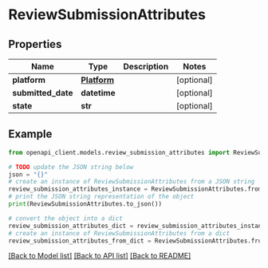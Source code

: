 # ReviewSubmissionAttributes


## Properties

Name | Type | Description | Notes
------------ | ------------- | ------------- | -------------
**platform** | [**Platform**](Platform.md) |  | [optional] 
**submitted_date** | **datetime** |  | [optional] 
**state** | **str** |  | [optional] 

## Example

```python
from openapi_client.models.review_submission_attributes import ReviewSubmissionAttributes

# TODO update the JSON string below
json = "{}"
# create an instance of ReviewSubmissionAttributes from a JSON string
review_submission_attributes_instance = ReviewSubmissionAttributes.from_json(json)
# print the JSON string representation of the object
print(ReviewSubmissionAttributes.to_json())

# convert the object into a dict
review_submission_attributes_dict = review_submission_attributes_instance.to_dict()
# create an instance of ReviewSubmissionAttributes from a dict
review_submission_attributes_from_dict = ReviewSubmissionAttributes.from_dict(review_submission_attributes_dict)
```
[[Back to Model list]](../README.md#documentation-for-models) [[Back to API list]](../README.md#documentation-for-api-endpoints) [[Back to README]](../README.md)


